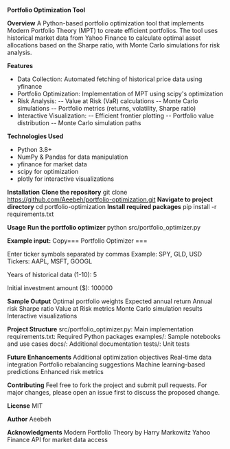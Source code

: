 **Portfolio Optimization Tool**

**Overview**
A Python-based portfolio optimization tool that implements Modern Portfolio Theory (MPT) to create efficient portfolios. The tool uses historical market data from Yahoo Finance to calculate optimal asset allocations based on the Sharpe ratio, with Monte Carlo simulations for risk analysis.

**Features**
- Data Collection: Automated fetching of historical price data using yfinance
- Portfolio Optimization: Implementation of MPT using scipy's optimization
- Risk Analysis:
-- Value at Risk (VaR) calculations
-- Monte Carlo simulations
-- Portfolio metrics (returns, volatility, Sharpe ratio)
- Interactive Visualization:
-- Efficient frontier plotting
-- Portfolio value distribution
-- Monte Carlo simulation paths

**Technologies Used**
- Python 3.8+
- NumPy & Pandas for data manipulation
- yfinance for market data
- scipy for optimization
- plotly for interactive visualizations

**Installation**
**Clone the repository**
git clone https://github.com/Aeebeh/portfolio-optimization.git
**Navigate to project directory**
cd portfolio-optimization
**Install required packages**
pip install -r requirements.txt


**Usage**
**Run the portfolio optimizer**
python src/portfolio_optimizer.py

**Example input:**
Copy=== Portfolio Optimizer ===

Enter ticker symbols separated by commas
Example: SPY, GLD, USD
Tickers: AAPL, MSFT, GOOGL

Years of historical data (1-10): 5

Initial investment amount ($): 100000

**Sample Output**
Optimal portfolio weights
Expected annual return
Annual risk
Sharpe ratio
Value at Risk metrics
Monte Carlo simulation results
Interactive visualizations

**Project Structure**
src/portfolio_optimizer.py: Main implementation
requirements.txt: Required Python packages
examples/: Sample notebooks and use cases
docs/: Additional documentation
tests/: Unit tests

**Future Enhancements**
Additional optimization objectives
Real-time data integration
Portfolio rebalancing suggestions
Machine learning-based predictions
Enhanced risk metrics

**Contributing**
Feel free to fork the project and submit pull requests. For major changes, please open an issue first to discuss the proposed change.

**License**
MIT

**Author**
Aeebeh

**Acknowledgments**
Modern Portfolio Theory by Harry Markowitz
Yahoo Finance API for market data access
